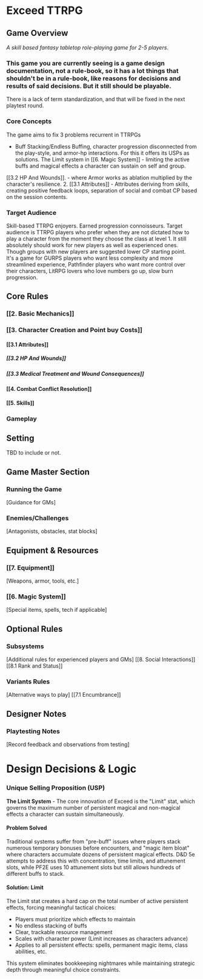 # Exceed TTRPG

## Game Overview

*A skill based fantasy tabletop role-playing game for 2-5 players*.

### This game you are currently seeing is a game design documentation, not a rule-book, so it has a lot things that shouldn't be in a rule-book, like reasons for decisions and results of said decisions. But it still should be playable. 
There is a lack of term standardization, and that will be fixed in the next playtest round.
### Core Concepts 
The game aims to fix 3 problems recurrent in TTRPGs 
- Buff Stacking/Endless Buffing, character progression disconnected from the play-style, and armor-hp interactions. 
  For this it offers its USPs as solutions. 
The Limit system in [[6. Magic System]] - limiting the active buffs and magical effects a character can sustain on self and group.

[[3.2 HP And Wounds]]. - where Armor works as ablation multiplied by the character's resilience.
  2. [[3.1 Attributes]] - Attributes deriving from skills, creating positive feedback loops, separation of social and combat CP based on the session contents.
### Target Audience
Skill-based TTRPG enjoyers. Earned progression connoisseurs.
Target audience is TTRPG players who prefer when they are not dictated how to play a character from the moment they choose the class at level 1.
It still absolutely should work for new players as well as experienced ones. Though groups with new players are suggested lower CP starting point.  
It's a game for GURPS players who want less complexity and more streamlined experience, Pathfinder players who want more control over their characters, LitRPG lovers who love numbers go up, slow burn progression. 

## Core Rules

### [[2. Basic Mechanics]]

### [[3. Character Creation and Point buy Costs]]

#### [[3.1 Attributes]]
##### [[3.2 HP And Wounds]]
##### [[3.3 Medical Treatment and Wound Consequences]]

#### [[4. Combat Conflict Resolution]]
#### [[5. Skills]]
### Gameplay


## Setting

TBD to include or not.
## Game Master Section

### Running the Game
[Guidance for GMs]
### Enemies/Challenges
[Antagonists, obstacles, stat blocks]

## Equipment & Resources

### [[7. Equipment]]
[Weapons, armor, tools, etc.]

### [[6. Magic System]]
[Special items, spells, tech if applicable]

## Optional Rules

### Subsystems 
[Additional rules for experienced players and GMs]
[[8. Social Interactions]]
[[8.1 Rank and Status]]
### Variants Rules
[Alternative ways to play]
[[7.1 Encumbrance]]
## Designer Notes

### Playtesting Notes
[Record feedback and observations from testing]

# Design Decisions & Logic

### Unique Selling Proposition (USP)

**The Limit System** - The core innovation of Exceed is the "Limit" stat, which governs the maximum number of persistent magical and non-magical effects a character can sustain simultaneously.

#### Problem Solved
Traditional systems suffer from "pre-buff" issues where players stack numerous temporary bonuses before encounters, and "magic item bloat" where characters accumulate dozens of persistent magical effects. D&D 5e attempts to address this with concentration, time limits, and attunement slots, while PF2E uses 10 attunement slots but still allows hundreds of different buffs to stack.

#### Solution: Limit
The Limit stat creates a hard cap on the total number of active persistent effects, forcing meaningful tactical choices:
- Players must prioritize which effects to maintain
- No endless stacking of buffs
- Clear, trackable resource management
- Scales with character power (Limit increases as characters advance)
- Applies to all persistent effects: spells, permanent magic items, class abilities, etc.

This system eliminates bookkeeping nightmares while maintaining strategic depth through meaningful choice constraints.




